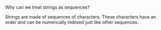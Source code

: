 Why can we treat strings as sequences?

Strings are made of sequences of characters. These characters have an order and can be numerically indexed just like other sequences. 